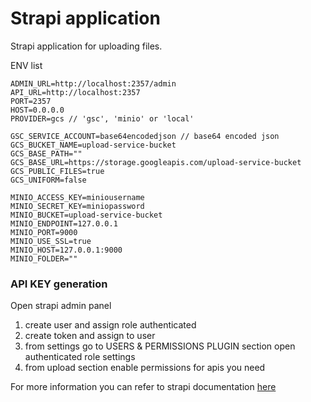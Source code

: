 # Strapi application

Strapi application for uploading files.


ENV list
```
ADMIN_URL=http://localhost:2357/admin
API_URL=http://localhost:2357
PORT=2357 
HOST=0.0.0.0
PROVIDER=gcs // 'gsc', 'minio' or 'local'

GSC_SERVICE_ACCOUNT=base64encodedjson // base64 encoded json
GCS_BUCKET_NAME=upload-service-bucket
GCS_BASE_PATH=""
GCS_BASE_URL=https://storage.googleapis.com/upload-service-bucket
GCS_PUBLIC_FILES=true
GCS_UNIFORM=false

MINIO_ACCESS_KEY=miniousername
MINIO_SECRET_KEY=miniopassword
MINIO_BUCKET=upload-service-bucket
MINIO_ENDPOINT=127.0.0.1
MINIO_PORT=9000
MINIO_USE_SSL=true
MINIO_HOST=127.0.0.1:9000
MINIO_FOLDER=""
```

### API KEY generation

Open strapi admin panel 
1. create user and assign role authenticated
2. create token and assign to user
3. from settings go to USERS & PERMISSIONS PLUGIN section open authenticated role settings
4. from upload section enable permissions for apis you need

For more information you can refer to strapi documentation [here](https://docs-v3.strapi.io/developer-docs/latest/development/plugins/upload.html)